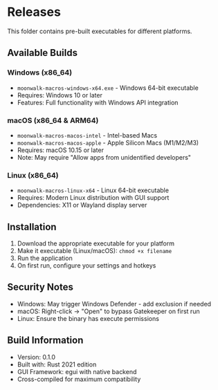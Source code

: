 # Releases

This folder contains pre-built executables for different platforms.

## Available Builds

### Windows (x86_64)
- `moonwalk-macros-windows-x64.exe` - Windows 64-bit executable
- Requires: Windows 10 or later
- Features: Full functionality with Windows API integration

### macOS (x86_64 & ARM64)
- `moonwalk-macros-macos-intel` - Intel-based Macs
- `moonwalk-macros-macos-apple` - Apple Silicon Macs (M1/M2/M3)
- Requires: macOS 10.15 or later
- Note: May require "Allow apps from unidentified developers"

### Linux (x86_64)
- `moonwalk-macros-linux-x64` - Linux 64-bit executable
- Requires: Modern Linux distribution with GUI support
- Dependencies: X11 or Wayland display server

## Installation

1. Download the appropriate executable for your platform
2. Make it executable (Linux/macOS): `chmod +x filename`
3. Run the application
4. On first run, configure your settings and hotkeys

## Security Notes

- Windows: May trigger Windows Defender - add exclusion if needed
- macOS: Right-click → "Open" to bypass Gatekeeper on first run
- Linux: Ensure the binary has execute permissions

## Build Information

- Version: 0.1.0
- Built with: Rust 2021 edition
- GUI Framework: egui with native backend
- Cross-compiled for maximum compatibility
